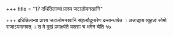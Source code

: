 +++
title = "17 दधितिलान्वा प्राश्य जटालोमनखानि"

+++
दधितिलान्वा प्राश्य जटालोमनखानि संहृत्यौदुम्बरेण दन्तान्धावेत । अन्नाद्याय व्यूहध्वं सोमो राजाऽयमागमत् । स मे मुखं प्रमार्क्ष्यते यशसा च भगेन चेति १७